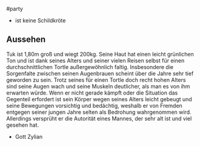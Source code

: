 #party
- ist keine Schildkröte
## Aussehen
Tuk ist 1,80m groß und wiegt 200kg. Seine Haut hat einen leicht grünlichen Ton und ist dank seines Alters und seiner vielen Reisen selbst für einen durchschnittlichen Tortle außergewöhnlich faltig. Insbesondere die Sorgenfalte zwischen seinen Augenbrauen scheint über die Jahre sehr tief geworden zu sein. Trotz seines für einen Tortle doch recht hohen Alters sind seine Augen wach und seine Muskeln deutlicher, als man es von ihm erwarten würde. Wenn er nicht gerade kämpft oder die Situation das Gegenteil erfordert ist sein Körper wegen seines Alters leicht gebeugt und seine Bewegungen vorsichtig und bedächtig, weshalb er von Fremden entgegen seiner jungen Jahre selten als Bedrohung wahrgenommen wird. Allerdings versprüht er die Autorität eines Mannes, der sehr alt ist und viel gesehen hat.
- Gott Zylian 